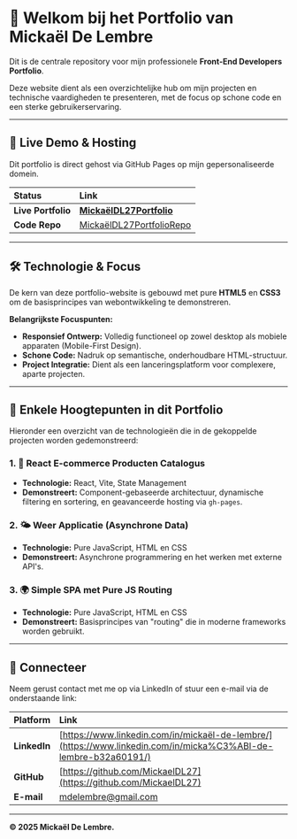 # 👋 Welkom bij het Portfolio van Mickaël De Lembre

Dit is de centrale repository voor mijn professionele **Front-End Developers Portfolio**.

Deze website dient als een overzichtelijke hub om mijn projecten en technische vaardigheden te presenteren, met de focus op schone code en een sterke gebruikerservaring.

---

## 🚀 Live Demo & Hosting

Dit portfolio is direct gehost via GitHub Pages op mijn gepersonaliseerde domein.

| Status | Link |
| :--- | :--- |
| **Live Portfolio** | **[MickaëlDL27Portfolio](https://mickaeldl27.github.io/MickaelDL27/)** |
| **Code Repo** | [MickaëlDL27PortfolioRepo](https://github.com/MickaelDL27/MickaelDL27) |

---

## 🛠️ Technologie & Focus

De kern van deze portfolio-website is gebouwd met pure **HTML5** en **CSS3** om de basisprincipes van webontwikkeling te demonstreren.

**Belangrijkste Focuspunten:**

* **Responsief Ontwerp:** Volledig functioneel op zowel desktop als mobiele apparaten (Mobile-First Design).
* **Schone Code:** Nadruk op semantische, onderhoudbare HTML-structuur.
* **Project Integratie:** Dient als een lanceringsplatform voor complexere, aparte projecten.

---

## 📂 Enkele Hoogtepunten in dit Portfolio

Hieronder een overzicht van de technologieën die in de gekoppelde projecten worden gedemonstreerd:

### 1. 🛒 React E-commerce Producten Catalogus

* **Technologie:** React, Vite, State Management
* **Demonstreert:** Component-gebaseerde architectuur, dynamische filtering en sortering, en geavanceerde hosting via `gh-pages`.

### 2. 🌤️ Weer Applicatie (Asynchrone Data)

* **Technologie:** Pure JavaScript, HTML en CSS
* **Demonstreert:** Asynchrone programmering en het werken met externe API's.

### 3. 🌍 Simple SPA met Pure JS Routing

* **Technologie:** Pure JavaScript, HTML en CSS
* **Demonstreert:** Basisprincipes van "routing" die in moderne frameworks worden gebruikt.

---

## 💬 Connecteer

Neem gerust contact met me op via LinkedIn of stuur een e-mail via de onderstaande link:

| Platform | Link |
| :--- | :--- |
| **LinkedIn** | [https://www.linkedin.com/in/mickaël-de-lembre/](https://www.linkedin.com/in/micka%C3%ABl-de-lembre-b32a60191/) |
| **GitHub** | [https://github.com/MickaelDL27](https://github.com/MickaelDL27) |
| **E-mail** | [mdelembre@gmail.com](mailto:mdelembre@gmail.com) |

---

**© 2025 Mickaël De Lembre.**
